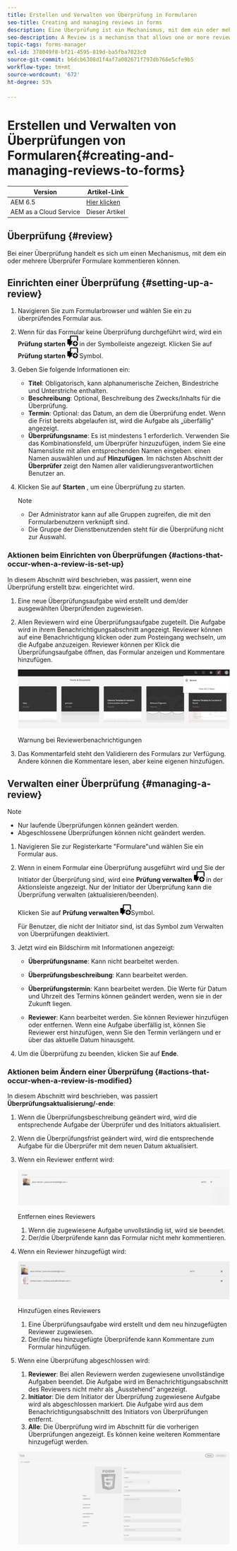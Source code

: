 ```yaml
---
title: Erstellen und Verwalten von Überprüfung in Formularen
seo-title: Creating and managing reviews in forms
description: Eine Überprüfung ist ein Mechanismus, mit dem ein oder mehrere Überprüfer zu einem Formular Kommentare abgeben können.
seo-description: A Review is a mechanism that allows one or more reviewers to comment on a form.
topic-tags: forms-manager
exl-id: 378049f8-bf21-4595-819d-ba5fba7023c0
source-git-commit: b6dcb6308d1f4af7a002671f797db766e5cfe9b5
workflow-type: tm+mt
source-wordcount: '672'
ht-degree: 53%

---
```


# Erstellen und Verwalten von Überprüfungen von Formularen{#creating-and-managing-reviews-to-forms}

| Version | Artikel-Link |
| -------- | ---------------------------- |
| AEM 6.5 | [Hier klicken](https://experienceleague.adobe.com/docs/experience-manager-65/forms/adaptive-forms-advanced-authoring/create-reviews-forms.html) |
| AEM as a Cloud Service | Dieser Artikel |

## Überprüfung {#review}

Bei einer Überprüfung handelt es sich um einen Mechanismus, mit dem ein oder mehrere Überprüfer Formulare kommentieren können.

## Einrichten einer Überprüfung {#setting-up-a-review}

1. Navigieren Sie zum Formularbrowser und wählen Sie ein zu überprüfendes Formular aus.
1. Wenn für das Formular keine Überprüfung durchgeführt wird, wird ein **Prüfung starten** ![aem6forms_review_chat_comment](assets/aem6forms_review_chat_comment.png) in der Symbolleiste angezeigt. Klicken Sie auf **Prüfung starten** ![aem6forms_review_chat_comment](assets/aem6forms_review_chat_comment.png) Symbol.
1. Geben Sie folgende Informationen ein:

   * **Titel**: Obligatorisch, kann alphanumerische Zeichen, Bindestriche und Unterstriche enthalten.
   * **Beschreibung**: Optional, Beschreibung des Zwecks/Inhalts für die Überprüfung.
   * **Termin**: Optional: das Datum, an dem die Überprüfung endet. Wenn die Frist bereits abgelaufen ist, wird die Aufgabe als „überfällig“ angezeigt.
   * **Überprüfungsname**: Es ist mindestens 1 erforderlich. Verwenden Sie das Kombinationsfeld, um Überprüfer hinzuzufügen, indem Sie eine Namensliste mit allen entsprechenden Namen eingeben. einen Namen auswählen und auf **Hinzufügen**. Im nächsten Abschnitt der **Überprüfer** zeigt den Namen aller validierungsverantwortlichen Benutzer an.

1. Klicken Sie auf **Starten** , um eine Überprüfung zu starten.

   >[!NOTE]
   >
   >* Der Administrator kann auf alle Gruppen zugreifen, die mit den Formularbenutzern verknüpft sind.
   >* Die Gruppe der Dienstbenutzenden steht für die Überprüfung nicht zur Auswahl.

### Aktionen beim Einrichten von Überprüfungen {#actions-that-occur-when-a-review-is-set-up}

In diesem Abschnitt wird beschrieben, was passiert, wenn eine Überprüfung erstellt bzw. eingerichtet wird.

1. Eine neue Überprüfungsaufgabe wird erstellt und dem/der ausgewählten Überprüfenden zugewiesen.
1. Allen Reviewern wird eine Überprüfungsaufgabe zugeteilt. Die Aufgabe wird in ihrem Benachrichtigungsabschnitt angezeigt. Reviewer können auf eine Benachrichtigung klicken oder zum Posteingang wechseln, um die Aufgabe anzuzeigen. Reviewer können per Klick die Überprüfungsaufgabe öffnen, das Formular anzeigen und Kommentare hinzufügen.

   ![Warnung bei Reviewerbenachrichtigungen](assets/review-notification-img.png)

   Warnung bei Reviewerbenachrichtigungen

1. Das Kommentarfeld steht den Validierern des Formulars zur Verfügung. Andere können die Kommentare lesen, aber keine eigenen hinzufügen.

## Verwalten einer Überprüfung {#managing-a-review}

>[!NOTE]
>
>* Nur laufende Überprüfungen können geändert werden.
>* Abgeschlossene Überprüfungen können nicht geändert werden.

1. Navigieren Sie zur Registerkarte &quot;Formulare&quot;und wählen Sie ein Formular aus.

1. Wenn in einem Formular eine Überprüfung ausgeführt wird und Sie der Initiator der Überprüfung sind, wird eine **Prüfung verwalten** ![aem6forms_review_chat_comment](assets/aem6forms_review_chat_comment.png) in der Aktionsleiste angezeigt. Nur der Initiator der Überprüfung kann die Überprüfung verwalten (aktualisieren/beenden).

   Klicken Sie auf **Prüfung verwalten** ![aem6forms_review_chat_comment](assets/aem6forms_review_chat_comment.png)Symbol.

   Für Benutzer, die nicht der Initiator sind, ist das Symbol zum Verwalten von Überprüfungen deaktiviert.

1. Jetzt wird ein Bildschirm mit Informationen angezeigt:

   * **Überprüfungsname**: Kann nicht bearbeitet werden.

   * **Überprüfungsbeschreibung**: Kann bearbeitet werden.

   * **Überprüfungstermin**: Kann bearbeitet werden. Die Werte für Datum und Uhrzeit des Termins können geändert werden, wenn sie in der Zukunft liegen.

   * **Reviewer**: Kann bearbeitet werden. Sie können Reviewer hinzufügen oder entfernen. Wenn eine Aufgabe überfällig ist, können Sie Reviewer erst hinzufügen, wenn Sie den Termin verlängern und er über das aktuelle Datum hinausgeht.

1. Um die Überprüfung zu beenden, klicken Sie auf **Ende**.

### Aktionen beim Ändern einer Überprüfung {#actions-that-occur-when-a-review-is-modified}

In diesem Abschnitt wird beschrieben, was passiert **Überprüfungsaktualisierung/-ende**:

1. Wenn die Überprüfungsbeschreibung geändert wird, wird die entsprechende Aufgabe der Überprüfer und des Initiators aktualisiert.
1. Wenn die Überprüfungsfrist geändert wird, wird die entsprechende Aufgabe für die Überprüfer mit dem neuen Datum aktualisiert.

1. Wenn ein Reviewer entfernt wird:

   ![Entfernen eines Reviewers](assets/removeduser.png)

   Entfernen eines Reviewers

   1. Wenn die zugewiesene Aufgabe unvollständig ist, wird sie beendet.
   1. Der/die Überprüfende kann das Formular nicht mehr kommentieren.

1. Wenn ein Reviewer hinzugefügt wird:

   ![Hinzufügen eines Reviewers](assets/addedreviewer.png)

   Hinzufügen eines Reviewers

   1. Eine Überprüfungsaufgabe wird erstellt und dem neu hinzugefügten Reviewer zugewiesen.
   1. Der/die neu hinzugefügte Überprüfende kann Kommentare zum Formular hinzufügen.

1. Wenn eine Überprüfung abgeschlossen wird:

   1. **Reviewer**: Bei allen Reviewern werden zugewiesene unvollständige Aufgaben beendet. Die Aufgabe wird im Benachrichtigungsabschnitt des Reviewers nicht mehr als „Ausstehend“ angezeigt.
   1. **Initiator**: Die dem Initiator der Überprüfung zugewiesene Aufgabe wird als abgeschlossen markiert. Die Aufgabe wird aus dem Benachrichtigungsabschnitt des Initiators von Überprüfungen entfernt.
   1. **Alle**: Die Überprüfung wird im Abschnitt für die vorherigen Überprüfungen angezeigt. Es können keine weiteren Kommentare hinzugefügt werden.

   ![Überprüfung abgeschlossen](assets/review-complete-imgg.png)
